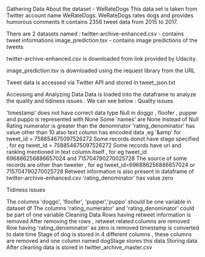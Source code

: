 Gathering Data
About the dataset - WeRateDogs
This data set is taken from Twitter account name WeRateDogs. WeRateDogs rates dogs and provides humorous comments It contains 2356 tweet data from 2015 to 2017.

There are 2 datasets named :
twitter-archive-enhanced.csv - contains tweet informations 
image_prediction.tsv - contains image predictions of the tweets

twitter-archive-enhanced.csv is downloaded from link provided by Udacity.

image_prediction.tsv is downloaded using the request library from the URL 

Tweet data is accessed via Twitter API and stored in tweet_json.txt

Accessing and Analyzing Data
Data is loaded into the dataframe to analyze the quality and tidiness issues . 
We can see below : 
Quality issues

'timestamp' does not have correct data type
Null in doggo , floofer , pupper and puppo is represented with None
Some 'names' are None instead of Null
Rating numerator is greater than the denominator
'rating_denominator' has value other than 10 also
text column has encoded data ,eg '&amp' for tweet_id = 758854675097526272
Some records donot have stage specified , for eg tweet_id = 758854675097526272
Some records have url and ranking mentioned in text column itself , for eg tweet_id 696886256886657024 and 715704790270025728
The source of some records are other than tweeter , for eg tweet_id=696886256886657024 or 715704790270025728
Retweet information is also present in dataframe of twitter-archive-enhanced.csv
'rating_denominator' has value zero

Tidiness issues 

The columns 'doggo', 'floofer', 'pupper','puppo' should be one variable in dataset df 
The columns 'rating_numerator' and 'rating_denominator' could be part of one variable
Cleaning Data
Rows having retweet information is removed
After removing the rows , retweet related columns are removed
Row having 'rating_denominator' as zero is removed
timestamp is converted to date time
Stage of dog is stored in 4 different columns , these columns are removed and one column named dogStage stores this data
Storing data 
After cleaning data is stored in twitter_archive_master.csv
